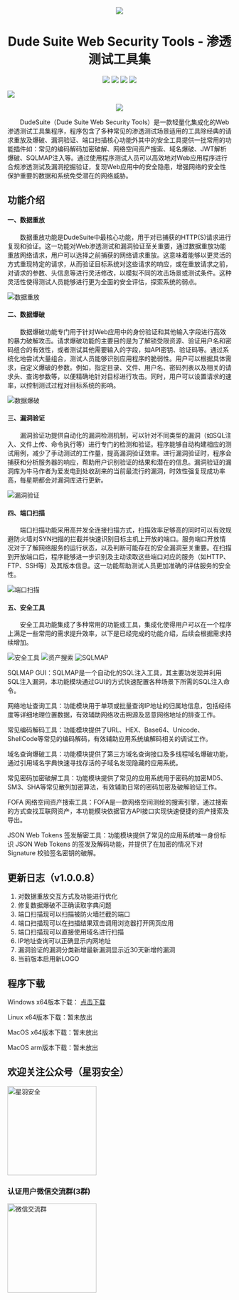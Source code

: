 
<p align="center">
  <a href="https://www.dudesuite.cn/"><img src="https://github.com/user-attachments/assets/e2eb6a17-ca73-4e43-8eab-d1a84dc2152e" /></a> 
  <h1 align="center">Dude Suite Web Security Tools - 渗透测试工具集</h1>
</p>

<p align="center">
<a href="https://github.com/x364e3ab6/DudeSuite/releases/"><img src="https://img.shields.io/github/release/x364e3ab6/DudeSuite?label=%E6%9C%80%E6%96%B0%E7%89%88%E6%9C%AC&style=square"></a>
<a href="https://github.com/x364e3ab6/DudeSuite/releases"><img src="https://img.shields.io/github/downloads/x364e3ab6/DudeSuite/total?label=%E4%B8%8B%E8%BD%BD%E6%AC%A1%E6%95%B0&style=square"></a>
<a href="https://github.com/x364e3ab6/DudeSuite/issues"><img src="https://img.shields.io/github/issues-raw/x364e3ab6/DudeSuite?label=%E9%97%AE%E9%A2%98%E5%8F%8D%E9%A6%88&style=square"></a>
<a href="https://github.com/x364e3ab6/DudeSuite/discussions"><img src="https://img.shields.io/github/stars/x364e3ab6/DudeSuite?label=%E7%82%B9%E8%B5%9E%E6%98%9F%E6%98%9F&style=square"></a>
</p>

![](https://raw.githubusercontent.com/andreasbm/readme/master/assets/lines/rainbow.png)

<p align="center">
    <img src="https://github.com/user-attachments/assets/d6ae07a7-afe8-4f3a-b0d6-4baabd82e5cf"> 
</p>

&emsp;&emsp;DudeSuite（Dude Suite Web Security Tools）是一款轻量化集成化的Web渗透测试工具集程序，程序包含了多种常见的渗透测试场景适用的工具除经典的请求重放及爆破、漏洞验证、端口扫描核心功能外其中的安全工具提供一批常用的功能插件如：常见的编码解码加密破解、网络空间资产搜索、域名爆破、JWT解析爆破、SQLMAP注入等。通过使用程序测试人员可以高效地对Web应用程序进行合规渗透测试及漏洞挖掘验证，复现Web应用中的安全隐患，增强网络的安全性保护重要的数据和系统免受潜在的网络威胁。

## 功能介绍
#### 一、数据重放  
&emsp;&emsp;数据重放功能是DudeSuite中最核心功能，用于对已捕获的HTTP(S)请求进行复现和验证。这一功能对Web渗透测试和漏洞验证至关重要，通过数据重放功能重放网络请求，用户可以选择之前捕获的网络请求重放。这意味着能够以更灵活的方式重现特定的请求，从而验证目标系统对这些请求的响应，或在重放请求之前，对请求的参数、头信息等进行灵活修改，以模拟不同的攻击场景或测试条件。这种灵活性使得测试人员能够进行更为全面的安全评估，探索系统的弱点。  

![数据重放](https://github.com/user-attachments/assets/60bc5d86-d77f-4917-946b-a296cbab6556)


#### 二、数据爆破  
  
&emsp;&emsp;数据爆破功能专门用于针对Web应用中的身份验证和其他输入字段进行高效的暴力破解攻击。请求爆破功能的主要目的是为了解锁受限资源、验证用户名和密码组合的有效性，或者测试其他需要输入的字段，如API密钥、验证码等。通过系统化地尝试大量组合，测试人员能够识别应用程序的脆弱性。用户可以根据具体需求，自定义爆破的参数。例如，指定目录、文件、用户名、密码列表以及相关的请求头、查询参数等，以便精确地针对目标进行攻击。同时，用户可以设置请求的速率，以控制测试过程对目标系统的影响。  

![数据爆破](https://github.com/user-attachments/assets/bbbab198-882f-452e-a4c3-59bd379b4a26)

#### 三、漏洞验证  
  
&emsp;&emsp;漏洞验证功提供自动化的漏洞检测机制，可以针对不同类型的漏洞（如SQL注入、文件上传、命令执行等）进行专门的检测和验证。程序能够自动构建相应的测试用例，减少了手动测试的工作量，提高漏洞验证效率。进行漏洞验证时，程序会捕获和分析服务器的响应，帮助用户识别验证的结果和潜在的信息。漏洞验证的漏洞库为牛马作者为爱发电到处收刮来的当前最流行的漏洞，时效性强复现成功率高，每星期都会对漏洞库进行更新。  

![漏洞验证](https://github.com/user-attachments/assets/edbe8a8b-ad29-4377-92b5-67b717fd8d3e)

#### 四、端口扫描  
  
&emsp;&emsp;端口扫描功能采用高并发全连接扫描方式，扫描效率足够高的同时可以有效规避防火墙对SYN扫描的拦截并快速识别目标主机上开放的端口。服务端口开放情况对于了解网络服务的运行状态，以及判断可能存在的安全漏洞至关重要。在扫描到开放端口后，程序能够进一步识别及主动读取这些端口对应的服务（如HTTP、FTP、SSH等）及其版本信息。这一功能帮助测试人员更加准确的评估服务的安全性。  

![端口扫描](https://github.com/user-attachments/assets/bae370c7-85a4-497f-a339-53a628be8292)

#### 五、安全工具  
  
&emsp;&emsp;安全工具功能集成了多种常用的功能或工具，集成化使得用户可以在一个程序上满足一些常用的需求提升效率，以下是已经完成的功能介绍，后续会根据需求持续增加。  

![安全工具](https://github.com/user-attachments/assets/f82f0dc8-65c4-4fbd-b8cb-5148bec08dbb)
![资产搜索](https://github.com/user-attachments/assets/8f380274-1c1e-4457-a648-516797bb4847)
![SQLMAP](https://github.com/user-attachments/assets/08332c67-457b-4561-9a71-8b340489833c)

SQLMAP GUI：SQLMAP是一个自动化的SQL注入工具，其主要功发现并利用SQL注入漏洞，本功能模块通过GUI的方式快速配置各种场景下所需的SQL注入命令。  

网络地址查询工具：功能模块用于单项或批量查询IP地址的归属地信息，包括经纬度等详细地理位置数据，有效辅助网络攻击朔源及恶意网络地址的排查工作。  

常见编码解码工具：功能模块提供了URL、HEX、Base64、Unicode、ShellCode等常见的编码解码，有效辅助应用系统编解码相关的调试工作。  

域名查询爆破工具：功能模块提供了第三方域名查询接口及多线程域名爆破功能，通过引用域名字典快速寻找存活的子域名发现隐藏的应用系统。  

常见密码加密破解工具：功能模块提供了常见的应用系统用于密码的加密MD5、SM3、SHA等常见散列加密算法，有效辅助日常的密码加密及破解验证工作。  

FOFA 网络空间资产搜索工具：FOFA是一款网络空间测绘的搜索引擎，通过搜索的方式查找互联网资产，本功能模块依据官方API接口实现快速便捷的资产搜索及导出。  

JSON Web Tokens 签发解密工具：功能模块提供了常见的应用系统唯一身份标识 JSON Web Tokens 的签发及解码功能，并提供了在加密的情况下对 Signature 校验签名密钥的破解。  

## 更新日志（v1.0.0.8）

1. 对数据重放交互方式及功能进行优化
2. 修复数据爆破不正确读取字典问题
3. 端口扫描现可以扫描被防火墙拦截的端口
4. 端口扫描现可以在扫描结果双击调用浏览器打开网页应用
5. 端口扫描现可以直接使用域名进行扫描
6. IP地址查询可以正确显示内网地址
7. 漏洞验证的漏洞分类新增最新漏洞显示近30天新增的漏洞
8. 当前版本启用新LOGO

## 程序下载

Windows x64版本下载： [点击下载](https://github.com/x364e3ab6/DudeSuite/releases/download/v1.0.0.8/DudeSuite_v1.0.0.8_win_x64.zip)  

Linux x64版本下载：暂未放出 

MacOS x64版本下载：暂未放出 

MacOS arm版本下载：暂未放出 

## 欢迎关注公众号（星羽安全）
<img src="https://github.com/user-attachments/assets/c9ceb0f4-1f94-44c3-9a4c-545952af0385" alt="星羽安全" style="width:200px;">

### 认证用户微信交流群(3群)
<img src="https://github.com/user-attachments/assets/6af422ba-fb58-4e0a-94fb-d4047909f9e6" alt="微信交流群" style="width:200px;">


